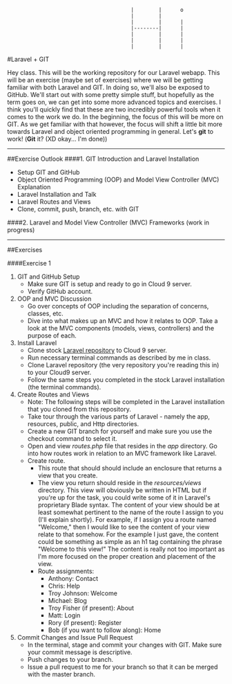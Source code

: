 
                                            |        |      o
                                            |        |      
                                            |        |      |
                                            |--------|      |
                                            |        |      |
                                            |        |      |
                                            |        |      |

#Laravel + GIT

Hey class. This will be the working repository for our Laravel webapp. This will be an exercise (maybe set of exercises)
where 
we will be getting familiar with both Laravel and GIT. In doing so, we'll also be exposed to GitHub. 
We'll start out with some pretty simple stuff, but hopefully as the term goes on, we can get into some 
more advanced topics and exercises. I think you'll quickly find that these are two incredibly 
powerful tools when it comes to the work we do. In the beginning, the focus of this will be more on 
GIT. As we get familiar with that however, the focus will shift a little bit more towards Laravel and 
object oriented programming in general. Let's __git__ to work! (__Git__ it? (XD okay... I'm done))

***

##Exercise Outlook
####1. GIT Introduction and Laravel Installation
   * Setup GIT and GitHub
   * Object Oriented Programming (OOP) and Model View Controller (MVC) Explanation
   * Laravel Installation and Talk
   * Laravel Routes and Views
   * Clone, commit, push, branch, etc. with GIT
   
####2. Laravel and Model View Controller (MVC) Frameworks (work in progress)

***

##Exercises

####Exercise 1
   1. GIT and GitHub Setup
       * Make sure GIT is setup and ready to go in Cloud 9 server.
       * Verify GitHub account.
   2. OOP and MVC Discussion
       * Go over concepts of OOP including the separation of concerns, classes, etc.
       * Dive into what makes up an MVC and how it relates to OOP. Take a look at the MVC components 
       (models, views, controllers) and the purpose of each.
   3. Install Laravel
       * Clone stock [Laravel repository](https://github.com/laravel/laravel.git) to Cloud 9 server.
       * Run necessary terminal commands as described by me in class.
       * Clone Laravel repository (the very repository you're reading this in) to your Cloud9 server.
       * Follow the same steps you completed in the stock Laravel installation (the terminal commands).
   4. Create Routes and Views
       * Note: The following steps will be completed in the Laravel installation that you cloned from this repository.
       * Take tour through the various parts of Laravel - namely the app, resources, public, and Http directories.
       * Create a new GIT branch for yourself and make sure you use the checkout command to select it.
       * Open and view _routes.php_ file that resides in the _app_ directory. Go into how routes work in relation to an MVC framework like Laravel.
       * Create route.
          * This route that should should include an enclosure that returns a view that you create.
          * The view you return should reside in the _resources/views_ directory. This view will obviously be written 
            in HTML but if you're up for the task, you could write some of it in Laravel's proprietary Blade syntax. 
            The content of your view should be at least somewhat pertinent to the name of the route I assign to you 
            (I'll explain shortly). For example, if I assign you a route named "Welcome," then I would like to see 
            the content of your view relate to that somehow. For the example I just gave, the content could be something 
            as simple as an h1 tag containing the phrase "Welcome to this view!" The content is really not too important 
            as I'm more focused on the proper creation and placement of the view.
          * Route assignments:
             * Anthony: Contact
             * Chris: Help
             * Troy Johnson: Welcome
             * Michael: Blog
             * Troy Fisher (if present): About
             * Matt: Login
             * Rory (if present): Register
             * Bob (if you want to follow along): Home
   5. Commit Changes and Issue Pull Request
       * In the terminal, stage and commit your changes with GIT. Make sure your commit message is descriptive.
       * Push changes to your branch.
       * Issue a pull request to me for your branch so that it can be merged with the master branch.
         